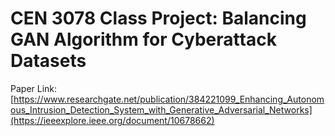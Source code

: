 # CEN 3078 Class Project: Balancing GAN Algorithm for Cyberattack Datasets

Paper Link: [https://www.researchgate.net/publication/384221099_Enhancing_Autonomous_Intrusion_Detection_System_with_Generative_Adversarial_Networks](https://ieeexplore.ieee.org/document/10678662)



